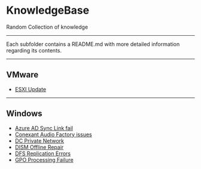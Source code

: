 # KnowledgeBase
Random Collection of knowledge

---

Each subfolder contains a README.md with more detailed information regarding its contents.

---

## VMware
- [ESXI Update](VMware/EsxiUpdate.md)

---
## Windows
- [Azure AD Sync Link fail](Windows/Azure%20AD%20Sync%20Link%20fail.md)
- [Conexant Audio Factory issues](Windows/Failed%20to%20create%20Conexant%20Audio%20Factory.md)
- [DC Private Network](Windows/DC%20Private%20Network.md)
- [DISM Offline Repair](Windows/DISM%20Offline%20Repair.md)
- [DFS Replication Errors](Windows/DFS%20Replication%20errors.md)
- [GPO Processing Failure](Windows/GPO%20processing%20failure.md)